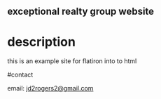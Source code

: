 exceptional realty group website
---

# description

this is an example site for flatiron into to html

#contact

email: jd2rogers2@gmail.com